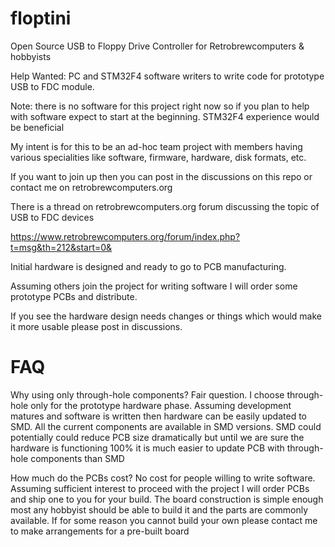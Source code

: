 # floptini
Open Source USB to Floppy Drive Controller for Retrobrewcomputers &amp; hobbyists

Help Wanted: PC and STM32F4 software writers to write code for prototype USB to FDC module.  

Note: there is no software for this project right now so if you plan to help with software expect to start at the beginning.  STM32F4 experience would be beneficial

My intent is for this to be an ad-hoc team project with members having various specialities like software, firmware, hardware, disk formats, etc.

If you want to join up then you can post in the discussions on this repo or contact me on retrobrewcomputers.org

There is a thread on retrobrewcomputers.org forum discussing the topic of USB to FDC devices

https://www.retrobrewcomputers.org/forum/index.php?t=msg&th=212&start=0&

Initial hardware is designed and ready to go to PCB manufacturing.  

Assuming others join the project for writing software I will order some prototype PCBs and distribute.

If you see the hardware design needs changes or things which would make it more usable please post in discussions.

# FAQ

Why using only through-hole components?  Fair question.  I choose through-hole only for the prototype hardware phase.  Assuming development matures and software is written then hardware can be easily updated to SMD.  All the current components are available in SMD versions.  SMD could potentially could reduce PCB size dramatically but until we are sure the hardware is functioning 100% it is much easier to update PCB with through-hole components than SMD

How much do the PCBs cost?  No cost for people willing to write software.  Assuming sufficient interest to proceed with the project I will order PCBs and ship one to you for your build.  The board construction is simple enough most any hobbyist should be able to build it and the parts are commonly available.  If for some reason you cannot build your own please contact me to make arrangements for a pre-built board
